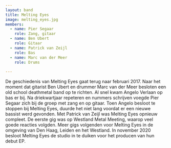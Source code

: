 ```yaml
---
layout: band
title: Melting Eyes
image: melting_eyes.jpg
members:
  - name: Pier Segaar
    role: Zang, gitaar
  - name: Ben Ubert
    role: Gitaar
  - name: Patrick van Zeijl
    role: Bas
  - name: Marc van der Meer
    role: Drums
    
---
```


De geschiedenis van Melting Eyes gaat terug naar februari 2017. Naar het moment dat gitarist Ben Ubert en drummer Marc van der Meer besloten een old school deathmetal band op te richten. Al snel kwam Angelo Verlaan op bas er bij. Na driekwartjaar repeteren en nummers schrijven voegde Pier Segaar zich bij de groep met zang en op gitaar. Toen Angelo besloot te stoppen bij Melting Eyes, duurde het niet lang voordat er een nieuwe bassist werd gevonden. Met Patrick van Zeijl was Melting Eyes opnieuw compleet. De eerste gig was op Westland Metal Meeting, waarop veel goede reacties volgden. Meer gigs volgenden voor Melting Eyes in de omgeving van Den Haag, Leiden en het Westland. In november 2020 besloot Melting Eyes de studio in te duiken voor het producen van hun debut EP.
